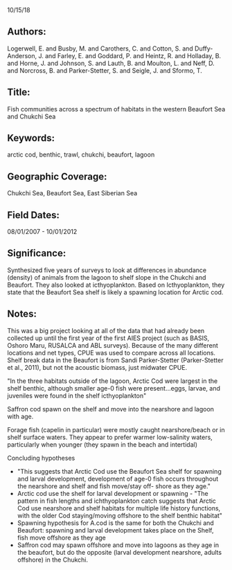10/15/18
## Authors:
 Logerwell, E. and Busby, M. and Carothers, C. and Cotton, S. and Duffy-Anderson, J. and Farley, E. and Goddard, P. and Heintz, R. and Holladay, B. and Horne, J. and Johnson, S. and Lauth, B. and Moulton, L. and Neff, D. and Norcross, B. and Parker-Stetter, S. and Seigle, J. and Sformo, T.
## Title:
Fish communities across a spectrum of habitats in the western Beaufort Sea and Chukchi Sea
## Keywords:
arctic cod, benthic, trawl, chukchi, beaufort, lagoon

## Geographic Coverage:
Chukchi Sea, Beaufort Sea, East Siberian Sea

## Field Dates:
08/01/2007 - 10/01/2012

## Significance:
Synthesized five years of surveys to look at differences in abundance (density) of animals from the lagoon to shelf slope in the Chukchi and Beaufort.  They also looked at icthyoplankton.  Based on Icthyoplankton, they state that the Beaufort Sea shelf is likely a spawning location for Arctic cod.

## Notes:
This was a big project looking at all of the data that had already been collected up until the first year of the first AIES project (such as BASIS, Oshoro Maru, RUSALCA and ABL surveys).  Because of the many different locations and net types, CPUE was used to compare across all locations.  Shelf break data in the Beaufort is from Sandi Parker-Stetter (Parker-Stetter et al., 2011), but not the acoustic biomass, just midwater CPUE.

"In the three habitats outside of the lagoon, Arctic Cod were largest in the shelf benthic, although smaller age-0 fish were present...eggs, larvae, and juveniles were found in the shelf icthyoplankton"

Saffron cod spawn on the shelf and move into the nearshore and lagoon with age.

Forage fish (capelin in particular) were mostly caught nearshore/beach or in shelf surface waters.  They appear to prefer warmer low-salinity waters, particularly when younger (they spawn in the beach and intertidal)

Concluding hypotheses
* "This suggests that Arctic Cod use the Beaufort Sea shelf for spawning and larval development, development of age-0 fish occurs throughout the nearshore and shelf and fish move/stay off- shore as they age."
* Arctic cod use the shelf  for larval development or spawning - "The pattern in fish lengths and ichthyoplankton catch suggests that Arctic Cod use nearshore and shelf habitats for multiple life history functions, with the older Cod staying/moving offshore to the shelf benthic habitat"
* Spawning hypothesis for A.cod is the same for both the Chukchi and Beaufort: spawning and larval development takes place on the Shelf, fish move offshore as they age
* Saffron cod may spawn offshore and move into lagoons as they age in the beaufort, but do the opposite (larval development nearshore, adults offshore) in the Chukchi.
